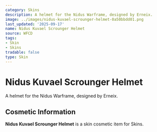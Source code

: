```yaml
---
category: Skins
description: A helmet for the Nidus Warframe, designed by Erneix.
image: ../images/nidus-kuvael-scrounger-helmet-0a50bbdd01.png
last_updated: '2025-09-17'
name: Nidus Kuvael Scrounger Helmet
source: WFCD
tags:
- Skin
- Skins
tradable: false
type: Skin
---
```


# Nidus Kuvael Scrounger Helmet

A helmet for the Nidus Warframe, designed by Erneix.

## Cosmetic Information

**Nidus Kuvael Scrounger Helmet** is a skin cosmetic item for Skins.

